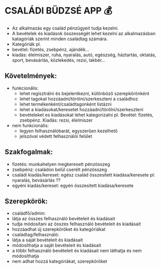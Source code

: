 # CSALÁDI BÜDZSÉ APP :moneybag:

- Az alkalmazás egy család pénzügyeit tudja kezelni.
- A bevételek és kiadások összességét lehet kezelni az alkalmazásban katagóriák szerint minden családtag számára.
 - Kategóriák pl.
  - bevétel: fizetés, zsebpénz, ajándék...
  - kiadás: élelmiszer, ruha, nyaralás, autó, egészség, háztartás, oktatás, sport, bevásárlás, közlekedés, rezsi, lakbér...

## Követelmények:

- funkcionális:
  - lehet regisztrálni és bejelentkezni, különböző szerepkörönként
  - lehet tagokat hozzáadni/törölni/szerkeszteni a családhoz
  - lehet termékenként/családtagonként listázni
  - lehet a kiadásokat/keresetet hozzáadni/törölni/szerkeszteni
  - bevételeket es kiadásokat lehet kategorizalni pl. Bevétel: fizetés, zsebpénz. Kiadás: rezsi, élelmiszer
- nem funkcionális:
  - legyen felhasználóbarát, egyszerűen kezelhető
  - jelszóval védett felhasználói felület 
  
## Szakfogalmak:

- fizetés: munkahelyen megkeresett pénzösszeg
- zsebpénz: családon belül cserélt pénzösszeg
- családi kiadás/kereset: egész család összesített kiadása/keresete pl: nyaralás, bevásárlás ??
- egyéni kiadás/kereset:  egyén összesített kiadása/keresete

## Szerepkörök:

- családfő/admin:
 - látja az összes felhasználó bevételeit és kiadásait
 - tudja módosítani az összes felhasználó bevételeit és kiadásait
 - hozzáadhat új szerepköröket és kategóriákat
- családtag/felhasználó:
 - látja a saját bevételeit és kiadásait
 - módosíthatja a saját bevételeit és kiadásait
 - a többi felhasználó bevételeit és kiadásait nem láthatja és nem módosíthatja
 - nem adhat hozzá kategóriákat, szerepköröket
 
